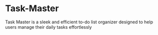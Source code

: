 # Task-Master
Task Master is a sleek and efficient to-do list organizer designed to help users manage their daily tasks effortlessly
